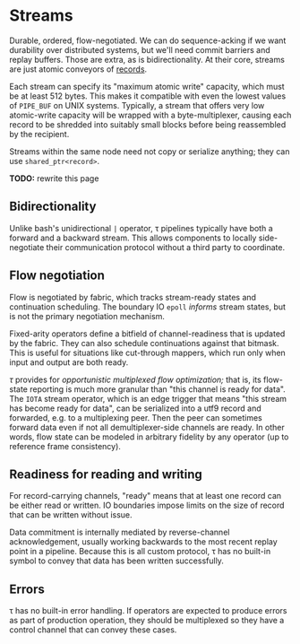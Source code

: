 # Streams


Durable, ordered, flow-negotiated. We can do sequence-acking if we want durability over distributed systems, but we'll need commit barriers and replay buffers. Those are extra, as is bidirectionality. At their core, streams are just atomic conveyors of [records](records.md).

Each stream can specify its "maximum atomic write" capacity, which must be at least 512 bytes. This makes it compatible with even the lowest values of `PIPE_BUF` on UNIX systems. Typically, a stream that offers very low atomic-write capacity will be wrapped with a byte-multiplexer, causing each record to be shredded into suitably small blocks before being reassembled by the recipient.

Streams within the same node need not copy or serialize anything; they can use `shared_ptr<record>`.


**TODO:** rewrite this page


## Bidirectionality
Unlike bash's unidirectional `|` operator, τ pipelines typically have both a forward and a backward stream. This allows components to locally side-negotiate their communication protocol without a third party to coordinate.


## Flow negotiation
Flow is negotiated by fabric, which tracks stream-ready states and continuation scheduling. The boundary IO `epoll` _informs_ stream states, but is not the primary negotiation mechanism.

Fixed-arity operators define a bitfield of channel-readiness that is updated by the fabric. They can also schedule continuations against that bitmask. This is useful for situations like cut-through mappers, which run only when input and output are both ready.

_τ_ provides for _opportunistic multiplexed flow optimization;_ that is, its flow-state reporting is much more granular than "this channel is ready for data". The `IOTA` stream operator, which is an edge trigger that means "this stream has become ready for data", can be serialized into a utf9 record and forwarded, e.g. to a multiplexing peer. Then the peer can sometimes forward data even if not all demultiplexer-side channels are ready. In other words, flow state can be modeled in arbitrary fidelity by any operator (up to reference frame consistency).


## Readiness for reading and writing
For record-carrying channels, "ready" means that at least one record can be either read or written. IO boundaries impose limits on the size of record that can be written without issue.

Data commitment is internally mediated by reverse-channel acknowledgement, usually working backwards to the most recent replay point in a pipeline. Because this is all custom protocol, τ has no built-in symbol to convey that data has been written successfully.


## Errors
τ has no built-in error handling. If operators are expected to produce errors as part of production operation, they should be multiplexed so they have a control channel that can convey these cases.

